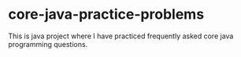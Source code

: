 # core-java-practice-problems
This is java project where I have practiced frequently asked core java programming questions.
